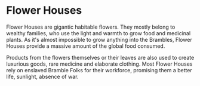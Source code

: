 # Flower Houses

Flower Houses are gigantic habitable flowers. They mostly belong to wealthy families, who use the light and warmth to grow food and medicinal plants. As it's almost impossible to grow anything into the Brambles, Flower Houses provide a massive amount of the global food consumed.

Products from the flowers themselves or their leaves are also used to create luxurious goods, rare medicine and elaborate clothing. Most Flower Houses rely on enslaved Bramble Folks for their workforce, promising them a better life, sunlight, absence of war.
